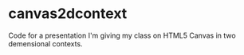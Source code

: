 canvas2dcontext
===============

Code for a presentation I'm giving my class on HTML5 Canvas in two demensional contexts.